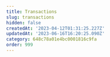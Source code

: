 ```yaml
---
title: Transactions
slug: transactions
hidden: false
createdAt: '2023-04-12T01:31:25.227Z'
updatedAt: '2023-06-16T16:20:25.090Z'
category: 648c78a01e4bc0001816c9fa
order: 999
---
```

